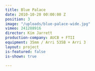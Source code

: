 ```yaml
---
title: Blue Palace
date: 2010-10-20 00:00:00 Z
position: 3
image: "/uploads/blue-palace-wide.jpg"
vimeo: 241288916
director: Kim Jarrett
production-company: AUCB + FTII
equipment: 35mm / Arri 535B + Arri 3
layout: project
is-featured: false
is-shown: true

---
```


